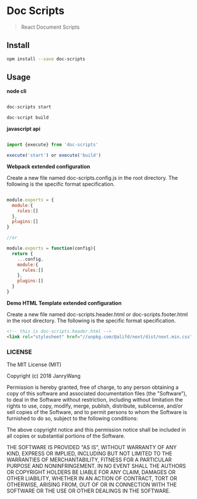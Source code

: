 # Doc Scripts

> React Document Scripts

## Install

```bash
npm install --save doc-scripts
```

## Usage

**node cli**

```bash

doc-scripts start

doc-script build

```

**javascript api**

```javascript

import {execute} from 'doc-scripts'

execute('start') or execute('build')

```

**Webpack extended configuration**

Create a new file named doc-scripts.config.js in the root directory.
The following is the specific format specification.

```javascript

module.exports = {
  module:{
    rules:[]
  },
  plugins:[]
}

//or

module.exports = function(config){
  return {
    ...config,
    module:{
      rules:[]
    },
    plugins:[]
  }
}

```

**Demo HTML Template extended configuration**

Create a new file named doc-scripts.header.html or doc-scripts.footer.html in the root directory.
The following is the specific format specification.

```html
<!-- this is doc-scripts.header.html -->
<link rel="stylesheet" href="//unpkg.com/@alifd/next/dist/next.min.css"/>
```


### LICENSE

The MIT License (MIT)

Copyright (c) 2018 JanryWang

Permission is hereby granted, free of charge, to any person obtaining a copy of
this software and associated documentation files (the "Software"), to deal in
the Software without restriction, including without limitation the rights to
use, copy, modify, merge, publish, distribute, sublicense, and/or sell copies of
the Software, and to permit persons to whom the Software is furnished to do so,
subject to the following conditions:

The above copyright notice and this permission notice shall be included in all
copies or substantial portions of the Software.

THE SOFTWARE IS PROVIDED "AS IS", WITHOUT WARRANTY OF ANY KIND, EXPRESS OR
IMPLIED, INCLUDING BUT NOT LIMITED TO THE WARRANTIES OF MERCHANTABILITY, FITNESS
FOR A PARTICULAR PURPOSE AND NONINFRINGEMENT. IN NO EVENT SHALL THE AUTHORS OR
COPYRIGHT HOLDERS BE LIABLE FOR ANY CLAIM, DAMAGES OR OTHER LIABILITY, WHETHER
IN AN ACTION OF CONTRACT, TORT OR OTHERWISE, ARISING FROM, OUT OF OR IN
CONNECTION WITH THE SOFTWARE OR THE USE OR OTHER DEALINGS IN THE SOFTWARE.
